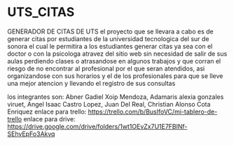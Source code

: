 # UTS_CITAS
GENERADOR DE CITAS DE UTS
el proyecto que se llevara a cabo es de generar citas por estudiantes de la universidad tecnologica del sur de sonora el cual le permitira a los estudiantes generar citas ya sea con el doctor o con la psicologa atravez del sitio web sin necesidad de salir de sus aulas perdiendo clases o atrasandose en algunos trabajos y que corran el riesgo de no encontrar al profesional por el que seran atendidos, asi organizandose con sus horarios y el de los profesionales para que se lleve una mejor atencion y llevando el registro de sus consultas

los integrantes son: Abner Gadiel Xoip Mendoza, Adamaris alexia gonzales viruet,  Angel Isaac Castro Lopez, Juan Del Real, Christian Alonso Cota Enriquez 
enlace para trello: https://trello.com/b/BusIfoVC/mi-tablero-de-trello
enlace para drive: https://drive.google.com/drive/folders/1wt1OEvZx7U1E7FBlNf-SEhvEpFo3Akvq

